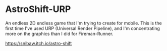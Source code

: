# AstroShift-URP
An endless 2D endless game that I'm trying to create for mobile. This is the first time I've used URP (Universal Render Pipeline), and I'm concentrating more on the graphics than I did for Fireman-Runner.

https://snibaw.itch.io/astro-shift
